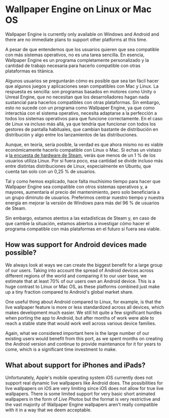 # Wallpaper Engine on Linux or Mac OS

Wallpaper Engine is currently only available on Windows and Android and there are no immediate plans to support other platforms at this time.

A pesar de que entendemos que los usuarios quieren que sea compatible con más sistemas operativos, no es una tarea sencilla. En esencia, Wallpaper Engine es un programa completamente personalizado y la cantidad de trabajo necesaria para hacerlo compatible con otras plataformas es titánica.

Algunos usuarios se preguntarán cómo es posible que sea tan fácil hacer que algunos juegos y aplicaciones sean compatibles con Mac y Linux. La respuesta es sencilla: son programas basados en motores como Unity o Unreal Engine, que no necesitan que los desarrolladores hagan nada sustancial para hacerlos compatibles con otras plataformas. Sin embargo, esto no sucede con un programa como Wallpaper Engine, ya que como interactúa con el sistema operativo, necesita adaptarse a la perfección a todos los sistemas operativos para que funcione correctamente. En el caso de Linux va incluso más allá, ya que tendría que funcionar con todos los gestores de pantalla habituales, que cambian bastante de distribución en distribución y algo entre los lanzamientos de las distribuciones.

Aunque, en teoría, sería posible, la verdad es que ahora mismo no es viable económicamente hacerlo compatible con Linux o Mac. Si echas un vistazo a [la encuesta de hardware de Steam](https://store.steampowered.com/hwsurvey), verás que menos de un 1 % de los usuarios utiliza Linux. Por si fuera poco, esa cantidad se divide incluso más entre distintas distribuciones de Linux, especialmente en Ubuntu, que cuenta tan solo con un 0,25 % de usuarios.

Tal y como hemos explicado, hace falta muchísimo tiempo para hacer que Wallpaper Engine sea compatible con otros sistemas operativos y, a mayores, aumentaría el precio del mantenimiento, pero solo beneficiaría a un grupo diminuto de usuarios. Preferimos centrar nuestro tiempo y nuestra energía en mejorar la versión de Windows para más del 96 % de usuarios de Steam.

Sin embargo, estamos atentos a las estadísticas de Steam y, en caso de que cambie la situación, estamos abiertos a investigar cómo hacer el programa compatible con más plataformas en el futuro si fuera sea viable.

## How was support for Android devices made possible?

We always look at ways we can create the biggest benefit for a large group of our users. Taking into account the spread of Android devices across different regions of the world and comparing it to our user base, we estimate that at least 70% of our users own an Android device. This is a huge contrast to Linux or Mac OS, as these platforms combined just make up a tiny fraction compared to Android's global market share.

One useful thing about Android compared to Linux, for example, is that the live wallpaper feature is more or less standardized across all devices, which makes development much easier. We still hit quite a few significant hurdles when porting the app to Android, but after months of work were able to reach a stable state that would work well across various device families.

Again, what we considered important here is the large number of our existing users would benefit from this port, as we spent months on creating the Android version and continue to provide maintenance for it for years to come, which is a significant time investment to make.

## What about support for iPhones and iPads?

Unfortunately, Apple's mobile operating system iOS currently does not support real dynamic live wallpapers like Android does. The possibilities for live wallpapers on iOS are very limiting since iOS does not allow for true live wallpapers. There is some limited support for very basic short animated wallpapers in the form of *Live Photos* but the format is very restrictive and the vast majority of Wallpaper Engine wallpapers aren't really compatible with it in a way that we deem acceptable.